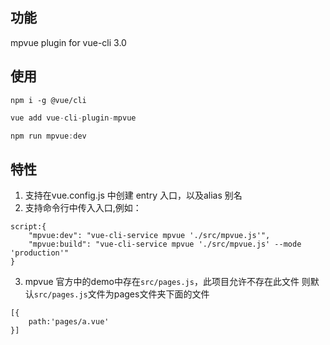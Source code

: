 ## 功能
mpvue plugin for vue-cli 3.0

## 使用
```
npm i -g @vue/cli
```
```js
vue add vue-cli-plugin-mpvue
```
```js
npm run mpvue:dev
```

## 特性
1. 支持在vue.config.js 中创建 entry 入口，以及alias 别名
2. 支持命令行中传入入口,例如：
```
script:{
    "mpvue:dev": "vue-cli-service mpvue './src/mpvue.js'",
    "mpvue:build": "vue-cli-service mpvue './src/mpvue.js' --mode 'production'"
}
```
3. mpvue 官方中的demo中存在`src/pages.js`，此项目允许不存在此文件
则默认`src/pages.js`文件为pages文件夹下面的文件
```
[{
    path:'pages/a.vue'
}]
```


